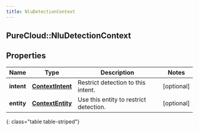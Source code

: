 ```yaml
---
title: NluDetectionContext
---
```

## PureCloud::NluDetectionContext

## Properties

|Name | Type | Description | Notes|
|------------ | ------------- | ------------- | -------------|
| **intent** | [**ContextIntent**](ContextIntent.html) | Restrict detection to this intent. | [optional] |
| **entity** | [**ContextEntity**](ContextEntity.html) | Use this entity to restrict detection. | [optional] |
{: class="table table-striped"}


